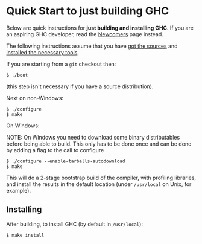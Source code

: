# Quick Start to just building GHC


Below are quick instructions for **just building and installing GHC**. If you are an aspiring GHC developer, read the [Newcomers](newcomers) page instead.


The following instructions assume that you have [got the sources](building/getting-the-sources) and [installed the necessary tools](building/preparation).


If you are starting from a `git` checkout then:

```wiki
$ ./boot
```


(this step isn't necessary if you have a source distribution).


Next on non-Windows:

```wiki
$ ./configure
$ make
```


On Windows:


NOTE: On Windows you need to download some binary distributables before being able to build.
This only has to be done once and can be done by adding a flag to the call to configure

```wiki
$ ./configure --enable-tarballs-autodownload
$ make
```


This will do a 2-stage bootstrap build of the compiler, with profiling libraries, and install the results in the default location (under `/usr/local` on Unix, for example).

## Installing


After building, to install GHC (by default in `/usr/local`):

```wiki
$ make install
```